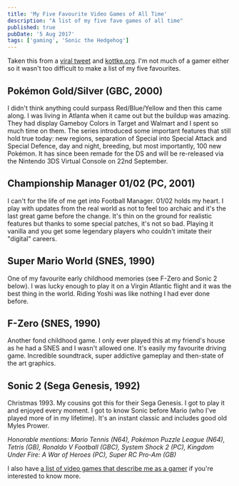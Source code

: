 ```yaml
---
title: 'My Five Favourite Video Games of All Time'
description: "A list of my five fave games of all time"
published: true
pubDate: '5 Aug 2017'
tags: ['gaming', 'Sonic the Hedgehog']
---
```


Taken this from a [viral tweet](https://twitter.com/epicgeezr/status/891781690540118018) and [kottke.org](https://kottke.org/17/08/my-five-favorite-video-games-of-all-time). I'm not much of a gamer either so it wasn't too difficult to make a list of my five favourites.

## Pokémon Gold/Silver (GBC, 2000)

I didn't think anything could surpass Red/Blue/Yellow and then this came along. I was living in Atlanta when it came out but the buildup was amazing. They had display Gameboy Colors in Target and Walmart and I spent so much time on them. The series introduced some important features that still hold true today: new regions, separation of Special into Special Attack and Special Defence, day and night, breeding, but most importantly, 100 new Pokémon. It has since been remade for the DS and will be re-released via the Nintendo 3DS Virtual Console on 22nd September.

## Championship Manager 01/02 (PC, 2001)

I can't for the life of me get into Football Manager. 01/02 holds my heart. I play with updates from the real world as not to feel too archaic and it's the last great game before the change. It's thin on the ground for realistic features but thanks to some special patches, it's not so bad. Playing it vanilla and you get some legendary players who couldn't imitate their "digital" careers.

## Super Mario World (SNES, 1990)

One of my favourite early childhood memories (see F-Zero and Sonic 2 below). I was lucky enough to play it on a Virgin Atlantic flight and it was the best thing in the world. Riding Yoshi was like nothing I had ever done before.

## F-Zero (SNES, 1990)

Another fond childhood game. I only ever played this at my friend's house as he had a SNES and I wasn't allowed one. It's easily my favourite driving game. Incredible soundtrack, super addictive gameplay and then-state of the art graphics.

## Sonic 2 (Sega Genesis, 1992)

Christmas 1993. My cousins got this for their Sega Genesis. I got to play it and enjoyed every moment. I got to know Sonic before Mario (who I've played more of in my lifetime). It's an instant classic and includes good old Myles Prower.

<em>Honorable mentions: Mario Tennis (N64), Pokémon Puzzle League (N64), Tetris (GB), Ronaldo V Football (GBC), System Shock 2 (PC), Kingdom Under Fire: A War of Heroes (PC), Super RC Pro-Am (GB)</em>

I also have [a list of video games that describe me as a gamer](/lists/about-you-video-games/) if you're interested to know more.